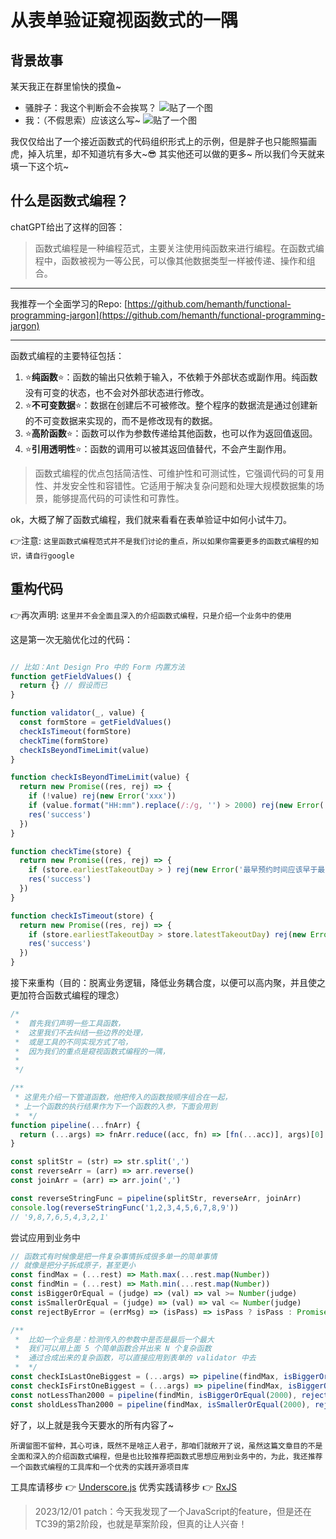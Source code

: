 # **从表单验证窥视函数式的一隅**

## 背景故事

某天我正在群里愉快的摸鱼~

- 骚胖子：我这个判断会不会挨骂？
![贴了一个图](https://picabstract-preview-ftn.weiyun.com/ftn_pic_abs_v3/2c4a0a9b42780a7a39a447b0cdf7fcf3f3fb485bb3bce1915217069f51cdbf9a5704d776c416cba7a45f7c7679133ac4?pictype=scale&from=30113&version=3.3.3.3&fname=ddd.jpg&size=750)
- 我：（不假思索）应该这么写~
![贴了一个图](https://picabstract-preview-ftn.weiyun.com/ftn_pic_abs_v3/e7d1825ca190069645780ce557212f06f75a0a2c8fe516c1268b20b51383de6be1e2e21168f818fe0f15cf3542190331?pictype=scale&from=30113&version=3.3.3.3&fname=sss.png&size=750)

我仅仅给出了一个接近函数式的代码组织形式上的示例，但是胖子也只能照猫画虎，掉入坑里，却不知道坑有多大~😎
其实他还可以做的更多~
所以我们今天就来填一下这个坑~

## 什么是函数式编程？

chatGPT给出了这样的回答：
>函数式编程是一种编程范式，主要关注使用纯函数来进行编程。在函数式编程中，函数被视为一等公民，可以像其他数据类型一样被传递、操作和组合。

----------------------------------------------------------------

我推荐一个全面学习的Repo: [https://github.com/hemanth/functional-programming-jargon](https://github.com/hemanth/functional-programming-jargon)

----------------------------------------------------------------

函数式编程的主要特征包括：

1. ⭐️**纯函数**⭐️：函数的输出只依赖于输入，不依赖于外部状态或副作用。纯函数没有可变的状态，也不会对外部状态进行修改。
2. ⭐️**不可变数据**⭐️：数据在创建后不可被修改。整个程序的数据流是通过创建新的不可变数据来实现的，而不是修改现有的数据。
3. ⭐️**高阶函数**⭐️：函数可以作为参数传递给其他函数，也可以作为返回值返回。
4. ⭐️**引用透明性**⭐️：函数的调用可以被其返回值替代，不会产生副作用。

>函数式编程的优点包括简洁性、可维护性和可测试性，它强调代码的可复用性、并发安全性和容错性。它适用于解决复杂问题和处理大规模数据集的场景，能够提高代码的可读性和可靠性。

ok，大概了解了函数式编程，我们就来看看在表单验证中如何小试牛刀。

👉注意: ```这里函数式编程范式并不是我们讨论的重点，所以如果你需要更多的函数式编程的知识，请自行google```

## 重构代码

👉再次声明: ```这里并不会全面且深入的介绍函数式编程，只是介绍一个业务中的使用```

这是第一次无脑优化过的代码：

```javascript

// 比如：Ant Design Pro 中的 Form 内置方法
function getFieldValues() {
  return {} // 假设而已
}

function validator(_, value) {
  const formStore = getFieldValues()
  checkIsTimeout(formStore)
  checkTime(formStore)
  checkIsBeyondTimeLimit(value)
}

function checkIsBeyondTimeLimit(value) {
  return new Promise((res, rej) => {
    if (!value) rej(new Error('xxx'))
    if (value.format("HH:mm").replace(/:/g, '') > 2000) rej(new Error('最早预约时间应该早于最晚预约时间'))
    res('success')
  })
}

function checkTime(store) {
  return new Promise((res, rej) => {
    if (store.earliestTakeoutDay > ) rej(new Error('最早预约时间应该早于最晚预约时间'))
    res('success')
  })
}

function checkIsTimeout(store) {
  return new Promise((res, rej) => {
    if (store.earliestTakeoutDay > store.latestTakeoutDay) rej(new Error('最早预约时间应该早于最晚预约时间'))
    res('success')
  })
}


```

接下来重构（目的：脱离业务逻辑，降低业务耦合度，以便可以高内聚，并且使之更加符合函数式编程的理念）

```javascript
/* 
 *  首先我们声明一些工具函数，
 *  这里我们不去纠结一些边界的处理，
 *  或是工具的不同实现方式了哈，
 *  因为我们的重点是窥视函数式编程的一隅，
 *  
 */

/**
 * 这里先介绍一下管道函数，他把传入的函数按顺序组合在一起，
 * 上一个函数的执行结果作为下一个函数的入参，下面会用到
 *  */
function pipeline(...fnArr) {
  return (...args) => fnArr.reduce((acc, fn) => [fn(...acc)], args)[0]
}

const splitStr = (str) => str.split(',')
const reverseArr = (arr) => arr.reverse()
const joinArr = (arr) => arr.join(',')

const reverseStringFunc = pipeline(splitStr, reverseArr, joinArr)
console.log(reverseStringFunc('1,2,3,4,5,6,7,8,9'))
// '9,8,7,6,5,4,3,2,1'
```

尝试应用到业务中

```javascript
// 函数式有时候像是把一件复杂事情拆成很多单一的简单事情
// 就像是把分子拆成原子，甚至更小
const findMax = (...rest) => Math.max(...rest.map(Number))
const findMin = (...rest) => Math.min(...rest.map(Number))
const isBiggerOrEqual = (judge) => (val) => val >= Number(judge)
const isSmallerOrEqual = (judge) => (val) => val <= Number(judge)
const rejectByError = (errMsg) => (isPass) => isPass ? isPass : Promise.reject(new Error(errMsg))

/**
 *  比如一个业务是：检测传入的参数中是否是最后一个最大
 *  我们可以用上面 5 个简单函数合并出来 N 个复杂函数
 *  通过合成出来的复杂函数，可以直接应用到表单的 validator 中去
 *  */
const checkIsLastOneBiggest = (...args) => pipeline(findMax, isBiggerOrEqual(args.at(-1)), rejectByError('所选值必须小于等于最后一个值'))(...args)
const checkIsFirstOneBiggest = (...args) => pipeline(findMax, isBiggerOrEqual(args.at(0)), rejectByError('所选值必须小于等于第一个值'))(...args)
const notLessThan2000 = pipeline(findMin, isBiggerOrEqual(2000), rejectByError('所选值不能小于2000'))
const sholdLessThan2000 = pipeline(findMax, isSmallerOrEqual(2000), rejectByError('所选值不能大于2000'))
```

好了，以上就是我今天要水的所有内容了~

```所谓留图不留种，其心可诛，既然不是啥正人君子，那咱们就敞开了说，虽然这篇文章目的不是全面和深入的介绍函数式编程，但是也比较推荐把函数式思想应用到业务中的，为此，我还推荐一个函数式编程的工具库和一个优秀的实践开源项目库```

工具库请移步 👉 [Underscore.js](https://github.com/jashkenas/underscore)
优秀实践请移步 👉 [RxJS](https://github.com/ReactiveX/rxjs)
 
> 2023/12/01 patch：今天我发现了一个JavaScript的feature，但是还在TC39的第2阶段，也就是草案阶段，但真的让人兴奋！
